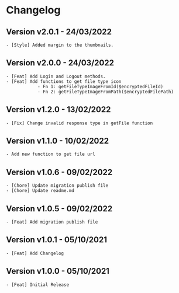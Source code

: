 # Changelog

## Version v2.0.1 - 24/03/2022
    - [Style] Added margin to the thumbnails.
## Version v2.0.0 - 24/03/2022
    - [Feat] Add Login and Logout methods.
    - [Feat] Add functions to get file type icon
                - Fn 1: getFileTypeImageFromId($encryptedFileId)
                - Fn 2: getFileTypeImageFromPath($encryptedFilePath)

## Version v1.2.0 - 13/02/2022
    - [Fix] Change invalid response type in getFile function
    
## Version v1.1.0 - 10/02/2022
    - Add new function to get file url
    
## Version v1.0.6 - 09/02/2022
    - [Chore] Update migration publish file
    - [Chore] Update readme.md

## Version v1.0.5 - 09/02/2022
    - [Feat] Add migration publish file

## Version v1.0.1 - 05/10/2021
    - [Feat] Add Changelog

## Version v1.0.0 - 05/10/2021
    - [Feat] Initial Release

